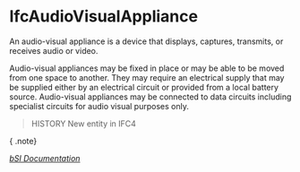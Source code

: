 IfcAudioVisualAppliance
=======================
An audio-visual appliance is a device that displays, captures, transmits, or
receives audio or video.  
  
Audio-visual appliances may be fixed in place or may be able to be moved from
one space to another. They may require an electrical supply that may be
supplied either by an electrical circuit or provided from a local battery
source. Audio-visual appliances may be connected to data circuits including
specialist circuits for audio visual purposes only.  
  
> HISTORY  New entity in IFC4  
  
{ .note}  
>  
[ _bSI
Documentation_](https://standards.buildingsmart.org/IFC/DEV/IFC4_2/FINAL/HTML/schema/ifcelectricaldomain/lexical/ifcaudiovisualappliance.htm)


